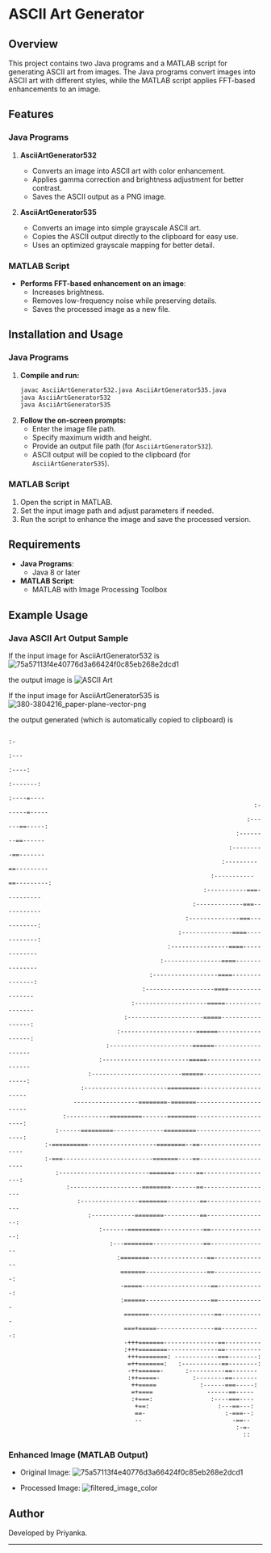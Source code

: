 # ASCII Art Generator

## Overview
This project contains two Java programs and a MATLAB script for generating ASCII art from images. The Java programs convert images into ASCII art with different styles, while the MATLAB script applies FFT-based enhancements to an image.

## Features
### **Java Programs**
1. **AsciiArtGenerator532**
   - Converts an image into ASCII art with color enhancement.
   - Applies gamma correction and brightness adjustment for better contrast.
   - Saves the ASCII output as a PNG image.

2. **AsciiArtGenerator535**
   - Converts an image into simple grayscale ASCII art.
   - Copies the ASCII output directly to the clipboard for easy use.
   - Uses an optimized grayscale mapping for better detail.

### **MATLAB Script**
- **Performs FFT-based enhancement on an image**:
  - Increases brightness.
  - Removes low-frequency noise while preserving details.
  - Saves the processed image as a new file.

## Installation and Usage
### **Java Programs**
1. **Compile and run:**
   ```sh
   javac AsciiArtGenerator532.java AsciiArtGenerator535.java
   java AsciiArtGenerator532
   java AsciiArtGenerator535
   ```
2. **Follow the on-screen prompts:**
   - Enter the image file path.
   - Specify maximum width and height.
   - Provide an output file path (for `AsciiArtGenerator532`).
   - ASCII output will be copied to the clipboard (for `AsciiArtGenerator535`).

### **MATLAB Script**
1. Open the script in MATLAB.
2. Set the input image path and adjust parameters if needed.
3. Run the script to enhance the image and save the processed version.

## Requirements
- **Java Programs**:
  - Java 8 or later
- **MATLAB Script**:
  - MATLAB with Image Processing Toolbox

## Example Usage
### **Java ASCII Art Output Sample**
If the input image for AsciiArtGenerator532 is ![75a57113f4e40776d3a66424f0c85eb268e2dcd1](https://github.com/user-attachments/assets/3551ab4d-5a91-4850-8d7f-4edb57bca1b9)

the output image is 
![ASCII Art](asciiartoutput.png)

If the input image for AsciiArtGenerator535 is ![380-3804216_paper-plane-vector-png](https://github.com/user-attachments/assets/472033d5-7329-4a50-a40c-308774ed171e)

the output generated (which is automatically copied to clipboard) is 
                                                                                                    
                                                                                    :-              
                                                                                  :---              
                                                                                :----:              
                                                                             :-------:              
                                                                           :----=----               
                                                                        :------=-----               
                                                                      :------==-----:               
                                                                   :--------==------                
                                                                 :---------==-------                
                                                               :---------==---------                
                                                            :-----------==---------:                
                                                          :-----------===----------                 
                                                       :-------------===-----------                 
                                                     :--------------===-----------:                 
                                                   :--------------====------------:                 
                                                :----------------====-------------                  
                                              :----------------====---------------                  
                                           :------------------====---------------:                  
                                         :-------------------====----------------                   
                                      :--------------------=====-----------------                   
                                    :---------------------=====-----------------:                   
                                  :---------------------======------------------:                   
                               :-----------------------======-------------------                    
                             :------------------------=====---------------------                    
                          :-------------------------======---------------------:                    
                        :-----------------------=========----------------------                     
                      ------------------========-=======-----------------------                     
                   :------------=========-------========----------------------:                     
                 :------=========--------------=========----------------------:                     
              :-==========-------------------========--==---------------------                      
              :-===-------------------------=======----==---------------------                      
                 :-------------------------=======------==-------------------:                      
                    :--------------------========-------==-------------------                       
                       :----------------========---------==------------------                       
                          :------------========----------==-----------------:                       
                             :-------=========------------==----------------:                       
                                :---========--------------==----------------                        
                                  :========----------------==---------------                        
                                   =======-----------------==--------------:                        
                                   -=====-------------------==-------------:                        
                                   :======------------------==-------------                         
                                    =======------------------==------------                         
                                    ===+=====----------------==-----------:                         
                                    -+++=======---------------==----------                          
                                    :+++========--------------==----------                          
                                     +++========: ------------===--------:                          
                                     =++=======:   :-----------==--------:                          
                                     -++======-      :----------==-------                           
                                     :++=====-         :--------==-------                           
                                      ++=====            :------===-----:                           
                                      =+====               ------==-----                            
                                      :+===:                :----===----                            
                                       +==:                   :---==---:                            
                                       ==-                      :-===--:                            
                                       --                         -==--                             
                                                                   :-=-                             
                                                                     ::                             
                                                                                                    
                                                                                                    
                                                                                                    
  


### **Enhanced Image (MATLAB Output)**
- Original Image:
  ![75a57113f4e40776d3a66424f0c85eb268e2dcd1](https://github.com/user-attachments/assets/91fb03c7-5984-41b0-83d9-19ab99db2aef)

- Processed Image:
  ![filtered_image_color](https://github.com/user-attachments/assets/299f6f40-6941-4eed-9400-06e7769da810)


## Author
Developed by Priyanka.

---

